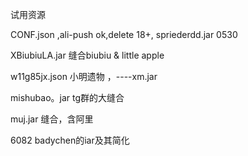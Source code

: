试用资源

CONF.json ,ali-push ok,delete 18+,  spriederdd.jar    0530

XBiubiuLA.jar  缝合biubiu & little apple

w11g85jx.json  小明遗物   ，----xm.jar

mishubao。jar tg群的大缝合

muj.jar  缝合，含阿里

6082 badychen的iar及其简化
